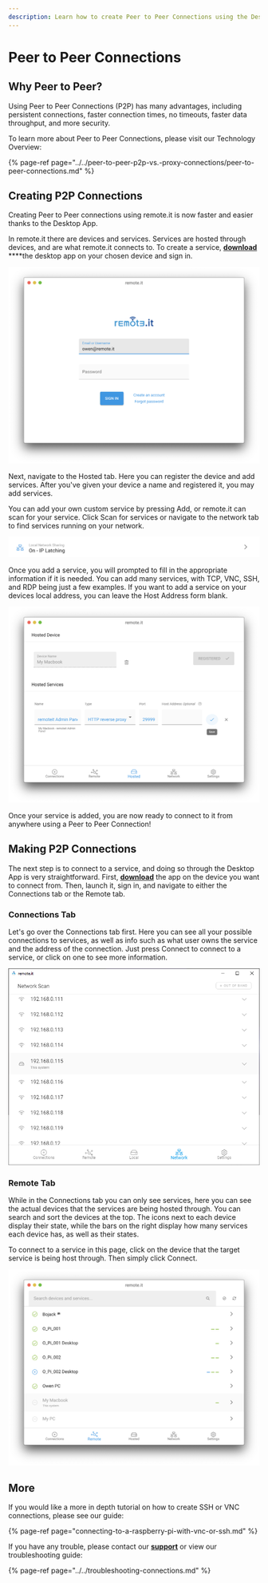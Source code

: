 ```yaml
---
description: Learn how to create Peer to Peer Connections using the Desktop Application.
---
```


# Peer to Peer Connections

## Why Peer to Peer?

Using Peer to Peer Connections \(P2P\) has many advantages, including persistent connections, faster connection times, no timeouts, faster data throughput, and more security. 

To learn more about Peer to Peer Connections, please visit our Technology Overview:

{% page-ref page="../../peer-to-peer-p2p-vs.-proxy-connections/peer-to-peer-connections.md" %}

## Creating P2P Connections

Creating Peer to Peer connections using remote.it is now faster and easier thanks to the Desktop App. 

In remote.it there are devices and services. Services are hosted through devices, and are what remote.it connects to. To create a service, [**download**](https://github.com/remoteit/desktop/releases/latest) ****the desktop app on your chosen device and sign in.

![Sign in using your remote.it information](../../.gitbook/assets/1%20%282%29.png)

Next, navigate to the Hosted tab. Here you can register the device and add services. After you've given your device a name and registered it, you may add services. 

You can add your own custom service by pressing Add, or remote.it can scan for your service. Click Scan for services or navigate to the network tab to find services running on your network.

![After registering your device, add a service using one of the options](../../.gitbook/assets/2%20%283%29.png)

Once you add a service, you will prompted to fill in the appropriate information if it is needed. You can add many services, with TCP, VNC, SSH, and RDP being just a few examples. If you want to add a service on your devices local address, you can leave the Host Address form blank.

![Click the blue checkmark to add your new service](../../.gitbook/assets/3%20%281%29.png)

Once your service is added, you are now ready to connect to it from anywhere using a Peer to Peer Connection!

## Making P2P Connections

The next step is to connect to a service, and doing so through the Desktop App is very straightforward. First, [**download**](https://github.com/remoteit/desktop/releases/latest) the app on the device you want to connect from. Then, launch it, sign in, and navigate to either the Connections tab or the Remote tab.

### Connections Tab

Let's go over the Connections tab first. Here you can see all your possible connections to services, as well as info such as what user owns the service and the address of the connection. Just press Connect to connect to a service, or click on one to see more information.

![An example Connections tab](../../.gitbook/assets/4.png)

### Remote Tab

While in the Connections tab you can only see services, here you can see the actual devices that the services are being hosted through. You can search and sort the devices at the top. The icons next to each device display their state, while the bars on the right display how many services each device has, as well as their states.

To connect to a service in this page, click on the device that the target service is being host through. Then simply click Connect.

![An example Remote tab](../../.gitbook/assets/5%20%282%29.png)

## More

If you would like a more in depth tutorial on how to create SSH or VNC connections, please see our guide:

{% page-ref page="connecting-to-a-raspberry-pi-with-vnc-or-ssh.md" %}

If you have any trouble, please contact our [**support**](https://remot3it.zendesk.com/hc/en-us) or view our troubleshooting guide:

{% page-ref page="../../troubleshooting-connections.md" %}

